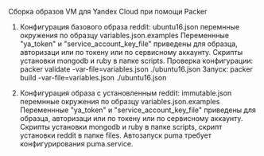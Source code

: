 Сборка образов VM для Yandex Cloud при помощи Packer

1) Конфигурация базового образа reddit: ubuntu16.json перемнные окружения по образцу variables.json.examples Переменнные "ya_token" и "service_account_key_file" приведены для образца, авторизаци или по токену или по сервисному аккаунту. Скрипты установки mongodb и ruby в папке scripts.
Проверка конфигурации:
packer validate -var-file=variables.json ./ubuntu16.json
Запуск:
packer build -var-file=variables.json ./ubuntu16.json

2) Конфигурация образа с установленным reddit: immutable.json перемнные окружения по образцу variables.json.examples Переменнные "ya_token" и "service_account_key_file" приведены для образца, авторизаци или по токену или по сервисному аккаунту. Скрипты установки mongodb и ruby в папке scripts, скрипт установки reddit в папке files. Автозапуск puma требует конфигурирования puma.service.